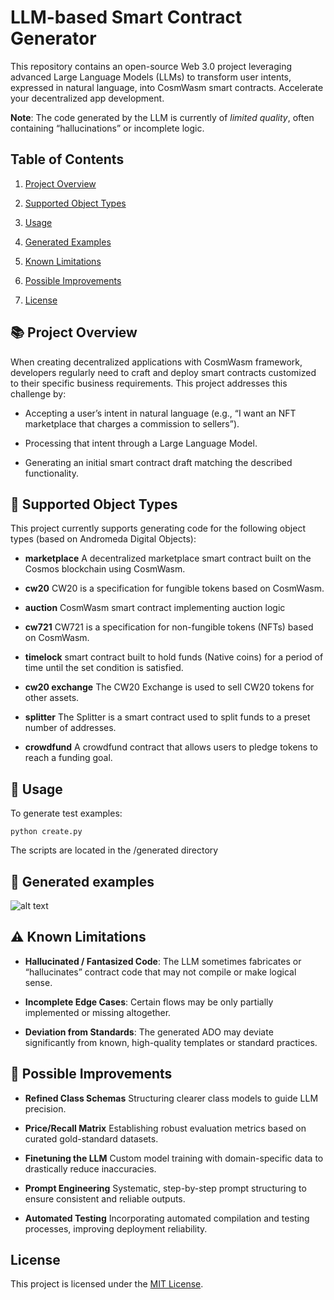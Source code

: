 LLM-based Smart Contract Generator
=======================

This repository contains an open-source Web 3.0 project leveraging advanced Large Language Models (LLMs) to transform user intents, expressed in natural language, into CosmWasm smart contracts. Accelerate your decentralized app development.

**Note**: The code generated by the LLM is currently of _limited quality_, often containing “hallucinations” or incomplete logic.

Table of Contents
-----------------

1.  [Project Overview](#-project-overview)
        
2.  [Supported Object Types](#-supported-object-types)
   
3.  [Usage](#-usage) 
    
5.  [Generated Examples](#-generated-examples)
    
6.  [Known Limitations](#%EF%B8%8F-known-limitations)
    
7.  [Possible Improvements](#-possible-improvements)
    
8.  [License](#license)
    

📚 Project Overview
----------------

When creating decentralized applications with CosmWasm framework, developers regularly need to craft and deploy smart contracts customized to their specific business requirements. This project addresses this challenge by:

*   Accepting a user’s intent in natural language (e.g., “I want an NFT marketplace that charges a commission to sellers”).
    
*   Processing that intent through a Large Language Model.
    
*   Generating an initial smart contract draft matching the described functionality.
    
  

🧩 Supported Object Types
-------------------

This project currently supports generating code for the following object types (based on Andromeda Digital Objects):

*   **marketplace** A decentralized marketplace smart contract built on the Cosmos blockchain using CosmWasm. 
    
*   **cw20** CW20 is a specification for fungible tokens based on CosmWasm.
    
*   **auction** CosmWasm smart contract implementing auction logic
    
*   **cw721** CW721 is a specification for non-fungible tokens (NFTs) based on CosmWasm.
    
*   **timelock** smart contract built to hold funds (Native coins) for a period of time until the set condition is satisfied. 
    
*   **cw20 exchange** The CW20 Exchange is used to sell CW20 tokens for other assets.
  
*   **splitter** The Splitter is a smart contract used to split funds to a preset number of addresses.  
  
*   **crowdfund** A crowdfund contract that allows users to pledge tokens to reach a funding goal.  

💾  Usage
-----

To generate test examples:

```console
python create.py
```

The scripts are located in the /generated directory

📸 Generated examples
-----

![alt text](http://88.198.17.207:1962/static/table.png)
        

⚠️ Known Limitations
-----------------

*   **Hallucinated / Fantasized Code**: The LLM sometimes fabricates or “hallucinates” contract code that may not compile or make logical sense.
    
*   **Incomplete Edge Cases**: Certain flows may be only partially implemented or missing altogether.
    
*   **Deviation from Standards**: The generated ADO may deviate significantly from known, high-quality templates or standard practices.
    

🚧 Possible Improvements
---------------------

*   **Refined Class Schemas** Structuring clearer class models to guide LLM precision.
    
*   **Price/Recall Matrix** Establishing robust evaluation metrics based on curated gold-standard datasets.
    
*   **Finetuning the LLM** Custom model training with domain-specific data to drastically reduce inaccuracies.
    
*   **Prompt Engineering** Systematic, step-by-step prompt structuring to ensure consistent and reliable outputs.
    
*   **Automated Testing** Incorporating automated compilation and testing processes, improving deployment reliability.
    

License
-------

This project is licensed under the [MIT License](LICENSE.md).
